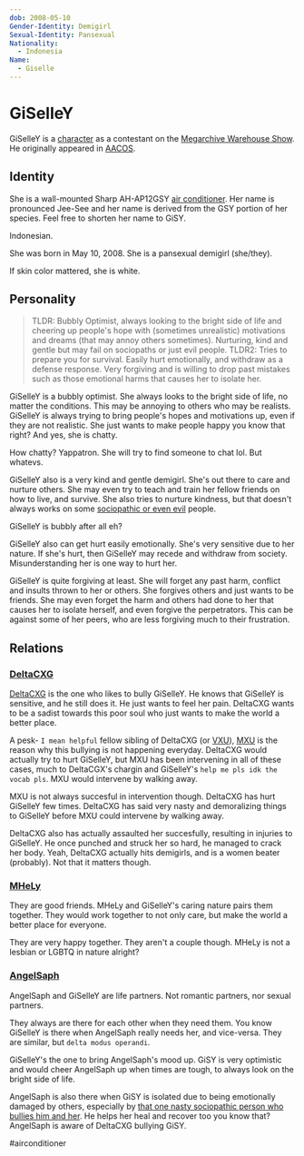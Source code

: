 ```yaml
---
dob: 2008-05-10
Gender-Identity: Demigirl
Sexual-Identity: Pansexual
Nationality:
  - Indonesia
Name:
  - Giselle
---
```

# GiSelleY

GiSelleY is a [character](Characters.md) as a contestant on the [Megarchive Warehouse Show](../../../Megarchive%20Warehouse%20Show/Megarchive%20Warehouse%20Show.md). He originally appeared in [AACOS](../../../Megarchive%20Warehouse%20Show/AACOS.md).


## Identity

She is a wall-mounted Sharp AH-AP12GSY [air conditioner](../../Species/Air%20Conditioners.md). Her name is pronounced Jee-See and her name is derived from the GSY portion of her species. Feel free to shorten her name to GiSY.

Indonesian.

She was born in May 10, 2008. She is a pansexual demigirl (she/they).

If skin color mattered, she is white.

## Personality
> TLDR: Bubbly Optimist, always looking to the bright side of life and cheering up people's hope with (sometimes unrealistic) motivations and dreams (that may annoy others sometimes).  Nurturing, kind and gentle but may fail on sociopaths or just evil people. 
> TLDR2: Tries to prepare you for survival. Easily hurt emotionally, and withdraw as a defense response. Very forgiving and is willing to drop past mistakes such as those emotional harms that causes her to isolate her.

GiSelleY is a bubbly optimist. She always looks to the bright side of life, no matter the conditions. This may be annoying to others who may be realists. GiSelleY is always trying to bring people's hopes and motivations up, even if they are not realistic. She just wants to make people happy you know that right? And yes, she is chatty.

How chatty? Yappatron. She will try to find someone to chat lol. But whatevs.

GiSelleY also is a very kind and gentle demigirl. She's out there to care and nurture others. She may even try to teach and train her fellow friends on how to live, and survive. She also tries to nurture kindness, but that doesn't always works on some [sociopathic or even evil](VXU.md#DeltaCXG) people. 

GiSelleY is bubbly after all eh?

GiSelleY also can get hurt easily emotionally. She's very sensitive due to her nature. If she's hurt, then GiSelleY may recede and withdraw from society. Misunderstanding her is one way to hurt her.

GiSelleY is quite forgiving at least. She will forget any past harm, conflict and insults thrown to her or others. She forgives others and just wants to be friends. She may even forget the harm and others had done to her that causes her to isolate herself, and even forgive the perpetrators. This can be against some of her peers, who are less forgiving much to their frustration.

## Relations

### [DeltaCXG](VXU.md#DeltaCXG)

[DeltaCXG](#DeltaCXG) is the one who likes to bully GiSelleY. He knows that GiSelleY is sensitive, and he still does it. He just wants to feel her pain. DeltaCXG wants to be a sadist towards this poor soul who just wants to make the world a better place.

A pesk- ```I mean helpful``` fellow sibling of DeltaCXG (or [VXU](VXU.md)), [MXU](#MXU) is the reason why this bullying is not happening everyday. DeltaCXG would actually try to hurt GiSelleY, but MXU has been intervening in all of these cases, much to DeltaCGX's chargin and GiSelleY's ```help me pls idk the vocab pls```. MXU would intervene by walking away.

MXU is not always succesful in intervention though. DeltaCXG has hurt GiSelleY few times. DeltaCXG has said very nasty and demoralizing things to GiSelleY before MXU could intervene by walking away. 

DeltaCXG also has actually assaulted her succesfully, resulting in injuries to GiSelleY. He once punched and struck her so hard, he managed to crack her body. Yeah, DeltaCXG actually hits demigirls, and is a women beater (probably). Not that it matters though.

### [MHeLy](MHeLy.md)

They are good friends. MHeLy and GiSelleY's caring nature pairs them together. They would work together to not only care, but make the world a better place for everyone.

They are very happy together. They aren't a couple though. MHeLy is not a lesbian or LGBTQ in nature alright?

### [AngelSaph](AngelSaph.md)

AngelSaph and GiSelleY are life partners. Not romantic partners, nor sexual partners.

They always are there for each other when they need them. You know GiSelleY is there when AngelSaph really needs her, and vice-versa. They are similar, but `delta modus operandi`.

GiSelleY's the one to bring AngelSaph's mood up. GiSY is very optimistic and would cheer AngelSaph up when times are tough, to always look on the bright side of life.

AngelSaph is also there when GiSY is isolated due to being emotionally damaged by others, especially by [that one nasty sociopathic person who bullies him and her](VXU.md#DeltaCXG). He helps her heal and recover too you know that? AngelSaph is aware of DeltaCXG bullying GiSY.


#airconditioner 